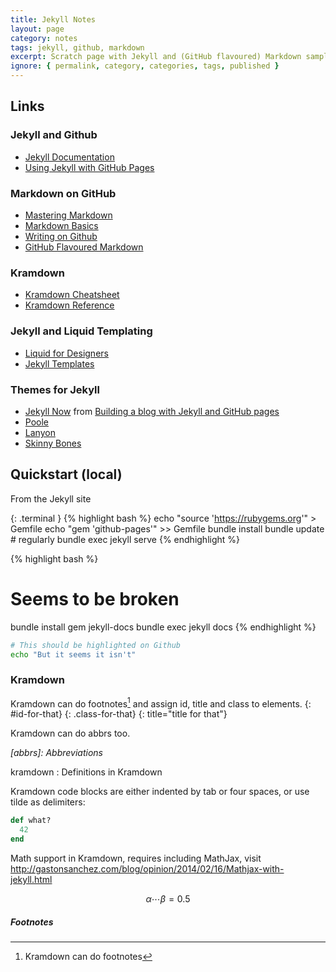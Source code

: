 ```yaml
---
title: Jekyll Notes
layout: page
category: notes
tags: jekyll, github, markdown
excerpt: Scratch page with Jekyll and (GitHub flavoured) Markdown samples and links.
ignore: { permalink, category, categories, tags, published }
---
```


## Links

### Jekyll and Github

 - [Jekyll Documentation](http://jekyllrb.com/docs/home/)
 - [Using Jekyll with GitHub Pages](https://help.github.com/articles/using-jekyll-with-pages/)

### Markdown on GitHub

 - [Mastering Markdown](https://guides.github.com/features/mastering-markdown/)
 - [Markdown Basics](https://help.github.com/articles/markdown-basics/)
 - [Writing on Github](https://help.github.com/articles/writing-on-github/)
 - [GitHub Flavoured Markdown](https://help.github.com/articles/github-flavored-markdown/)

### Kramdown

 - [Kramdown Cheatsheet](http://ricostacruz.com/cheatsheets/kramdown.html)
 - [Kramdown Reference](http://kramdown.gettalong.org/quickref.html)

### Jekyll and Liquid Templating 

 - [Liquid for Designers](https://github.com/Shopify/liquid/wiki/Liquid-for-Designers)
 - [Jekyll Templates](http://jekyllrb.com/docs/templates/)

### Themes for Jekyll

 - [Jekyll Now](https://github.com/barryclark/jekyll-now) from 
   [Building a blog with Jekyll and GitHub pages](http://www.smashingmagazine.com/2014/08/build-blog-jekyll-github-pages/)
 - [Poole](http://getpoole.com/)
 - [Lanyon](http://lanyon.getpoole.com/)
 - [Skinny Bones](https://mmistakes.github.io/skinny-bones-jekyll/)

## Quickstart (local)

From the Jekyll site

{: .terminal }
{% highlight bash %}
echo "source 'https://rubygems.org'" > Gemfile
echo "gem 'github-pages'" >> Gemfile
bundle install
bundle update # regularly
bundle exec jekyll serve
{% endhighlight %}

{% highlight bash %}
# Seems to be broken
bundle install gem jekyll-docs
bundle exec jekyll docs
{% endhighlight %}

```bash
# This should be highlighted on Github
echo "But it seems it isn't"
```

### Kramdown

Kramdown can do footnotes[^1] and assign id, title and class to elements.
{: #id-for-that}
{: .class-for-that}
{: title="title for that"}

Kramdown can do abbrs too.

*[abbrs]: Abbreviations*

kramdown
: Definitions in Kramdown

Kramdown code blocks are either indented by tab or four spaces, or use tilde as delimiters:

~~~ ruby
def what?
  42
end
~~~

Math support in Kramdown, requires including MathJax, visit http://gastonsanchez.com/blog/opinion/2014/02/16/Mathjax-with-jekyll.html

$$
\alpha \cdots \beta = 0.5
$$


##### Footnotes
[^1]: Kramdown can do footnotes

